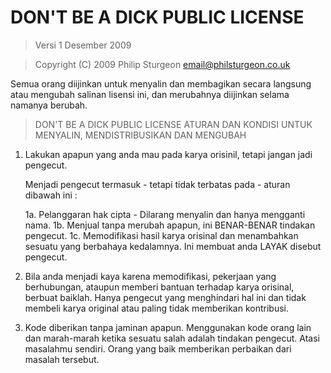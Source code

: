 # DON'T BE A DICK PUBLIC LICENSE

> Versi 1 Desember 2009

> Copyright (C) 2009 Philip Sturgeon <email@philsturgeon.co.uk>
 
 Semua orang diijinkan untuk menyalin dan membagikan secara langsung atau mengubah salinan lisensi ini, dan merubahnya diijinkan selama namanya berubah.

> DON'T BE A DICK PUBLIC LICENSE
> ATURAN DAN KONDISI UNTUK MENYALIN, MENDISTRIBUSIKAN DAN MENGUBAH

 1. Lakukan apapun yang anda mau pada karya orisinil, tetapi jangan jadi pengecut.

     Menjadi pengecut termasuk - tetapi tidak terbatas pada - aturan dibawah ini :

     1a. Pelanggaran hak cipta - Dilarang menyalin dan hanya mengganti nama.
     1b. Menjual tanpa merubah apapun, ini BENAR-BENAR tindakan pengecut.
     1c. Memodifikasi hasil karya orisinal dan menambahkan sesuatu yang berbahaya kedalamnya. Ini membuat anda LAYAK disebut pengecut.

 2. Bila anda menjadi kaya karena memodifikasi, pekerjaan yang berhubungan, ataupun memberi bantuan terhadap karya orisinal, berbuat baiklah. Hanya pengecut yang menghindari hal ini dan tidak membeli karya original atau paling tidak memberikan kontribusi.
 
 3. Kode diberikan tanpa jaminan apapun. Menggunakan kode orang lain dan marah-marah ketika sesuatu salah adalah tindakan pengecut. Atasi masalahmu sendiri. Orang yang baik memberikan perbaikan dari masalah tersebut.
